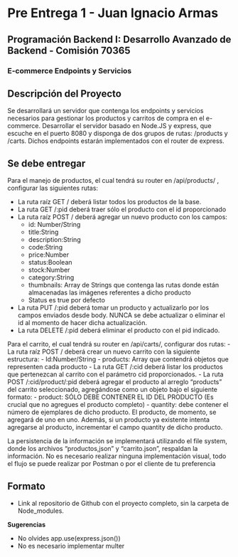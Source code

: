 # Pre Entrega 1 - Juan Ignacio Armas

## Programación Backend I: Desarrollo Avanzado de Backend - Comisión 70365

### E-commerce Endpoints y Servicios

## Descripción del Proyecto

Se desarrollará un servidor que contenga los endpoints y servicios necesarios para gestionar los productos y carritos de compra en el e-commerce. Desarrollar el servidor basado en Node.JS y express, que escuche en el puerto 8080 y disponga de dos grupos de rutas: /products y /carts. Dichos endpoints estarán implementados con el router de express.

## Se debe entregar

Para el manejo de productos, el cual tendrá su router en /api/products/ , configurar las siguientes rutas:
- La ruta raíz GET / deberá listar todos los productos de la base.
- La ruta GET /:pid deberá traer sólo el producto con el id proporcionado
- La ruta raíz POST / deberá agregar un nuevo producto con los campos:
    - id: Number/String
    - title:String
    - description:String
    - code:String
    - price:Number
    - status:Boolean
    - stock:Number
    - category:String
    - thumbnails: Array de Strings que contenga las rutas donde están almacenadas las imágenes referentes a dicho producto
    - Status es true por defecto        
- La ruta PUT /:pid deberá tomar un producto y actualizarlo por los campos enviados desde body. NUNCA se debe actualizar o eliminar el id al momento de hacer dicha actualización.
- La ruta DELETE /:pid deberá eliminar el producto con el pid indicado.

Para el carrito, el cual tendrá su router en /api/carts/, configurar dos rutas:
    - La ruta raíz POST / deberá crear un nuevo carrito con la siguiente estructura:
        - Id:Number/String
        - products: Array que contendrá objetos que representen cada producto
    - La ruta GET /:cid deberá listar los productos que pertenezcan al carrito con el parámetro cid proporcionados.
    - La ruta POST /:cid/product/:pid deberá agregar el producto al arreglo “products” del carrito seleccionado, agregándose como un objeto bajo el siguiente formato:
        - product: SÓLO DEBE CONTENER EL ID DEL PRODUCTO (Es crucial que no agregues el producto completo)
        - quantity: debe contener el número de ejemplares de dicho producto. El producto, de momento, se agregará de uno en uno. Además, si un producto ya existente intenta agregarse al producto, incrementar el campo quantity de dicho producto. 

La persistencia de la información se implementará utilizando el file system, donde los archivos “productos,json” y “carrito.json”, respaldan la información.
No es necesario realizar ninguna implementación visual, todo el flujo se puede realizar por Postman o por el cliente de tu preferencia


##  Formato
 - Link al repositorio de Github con el proyecto completo, sin la carpeta de Node_modules.

**Sugerencias**
 - No olvides app.use(express.json())
 - No es necesario implementar multer
